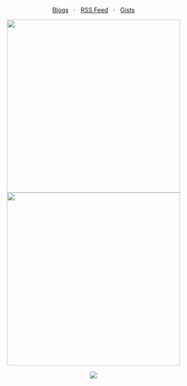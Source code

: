 <p align="center">
  <a href="https://dev.to/creuserr">Blogs</a>
  &nbsp; &sdot; &nbsp;
  <a href="https://creuserr.vercel.app/feed">RSS Feed</a>
  &nbsp; &sdot; &nbsp;
  <a href="https://gist.github.com/dxvnotfound">Gists</a>
</p>

<!--
<p align="center"><a href="https://github.com/crxdelv/?tab=repositories"><img src="https://creuserr.vercel.app/badge" alt=""></a></p>
-->

<p align="center"><a href="https://github.com/dxvnotfound">
  <picture>
    <source media="(prefers-color-scheme: dark)" srcset="https://github-readme-stats.vercel.app/api?username=dxvnotfound &show_icons=true&theme=github_dark&hide_border=true">
    <img alt="" width="400" src="https://github-readme-stats.vercel.app/api?username=dxvnotfound &show_icons=true&theme=light&border=lightgray">
  </picture> <br>
  <picture>
    <source media="(prefers-color-scheme: dark)" srcset="https://streak-stats.demolab.com?user=dxvnotfound&theme=github-dark-blue&hide_border=true">
    <img alt="" width="400" src="https://streak-stats.demolab.com/?user=dxvnotfound &theme=meta-light&border=lightgray&stroke=lightgray">
  </picture>
</a></p>

<p align="center"><a href="https://github.com/dxvnotfound"><img src="https://skillicons.dev/icons?i=nodejs,py,java,php,swift,cpp"></a></p>

<p align="center"><a href="https://github.com/dxvnotfound"><img src="https://komarev.com/ghpvc/?username=creuserr&style=for-the-badge" alt=""></a></p>
